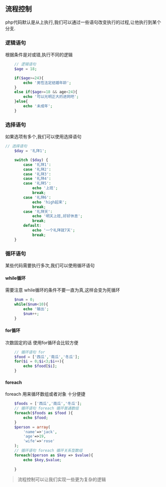 ## 流程控制

php代码默认是从上执行,我们可以通过一些语句改变执行的过程,让他执行到某个分支.

### 逻辑语句

根据条件是对或错,执行不同的逻辑

```php
    // 逻辑语句
    $age = 18;

    if($age>=24){
        echo '男性法定结婚年龄';
    }
    else if($age>=18 && age<24){
        echo '可以光明正大的进网吧';
    }else{
        echo '未成年';
    }

```

### 选择语句

如果选项有多个,我们可以使用选择语句

```php
// 选择语句
    $day = '礼拜1';

    switch ($day) {
        case '礼拜1':
        case '礼拜2':
        case '礼拜3':
        case '礼拜4':
        case '礼拜5':
            echo '上班';
            break;
        case '礼拜6':
            echo 'high起来';
            break;
        case '礼拜天':
            echo '明天上班,好好休息';
            break;
        default:
            echo '一个礼拜就7天';
            break;
    }

```

### 循环语句

某些代码需要执行多次,我们可以使用循环语句

#### while循环

需要注意 while循环的条件不要一直为真,这样会变为死循环

```php
    $num = 0;
    while($num<10){
        echo '输出';
        $num++;
    }

```

#### for循环

次数固定的话 使用for循环会比较方便

```php
    // 循环语句 for
    $food = ['西瓜','南瓜','冬瓜'];
    for($i = 0;$i<3;$i++){
        echo $food[$i];
    }

```

#### foreach

foreach 用来循环数组或者对象 十分便捷

```php
    $foods = ['西瓜','南瓜','冬瓜'];
    // 循环语句 foreach 循环普通数组
    foreach($foods as $food ){
        echo $food;
    }
    $person = array(
        'name'=>'jack',
        'age'=>19,
        'wife'=>'rose'
    );
    // 循环语句 foreach 循环关系型数组
    foreach($person as $key => $value){
        echo $key,$value;
        
    }
```

>流程控制可以让我们实现一些更为复杂的逻辑